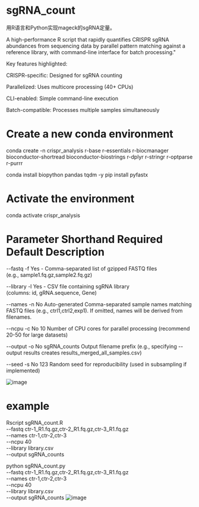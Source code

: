 # sgRNA_count
用R语言和Python实现mageck的sgRNA定量。

A high-performance R script that rapidly quantifies CRISPR sgRNA abundances from sequencing data by parallel pattern matching against a reference library, with command-line interface for batch processing."

Key features highlighted:

CRISPR-specific: Designed for sgRNA counting

Parallelized: Uses multicore processing (40+ CPUs)

CLI-enabled: Simple command-line execution

Batch-compatible: Processes multiple samples simultaneously

# Create a new conda environment
conda create -n crispr_analysis r-base r-essentials r-biocmanager bioconductor-shortread bioconductor-biostrings r-dplyr r-stringr r-optparse r-purrr

conda install biopython pandas tqdm -y
pip  install pyfastx

# Activate the environment
conda activate crispr_analysis

# Parameter	Shorthand	Required	Default	Description

--fastq	-f	Yes	-	Comma-separated list of gzipped FASTQ files (e.g., sample1.fq.gz,sample2.fq.gz)

--library	-l	Yes	-	CSV file containing sgRNA library (columns: id, gRNA.sequence, Gene)

--names	-n	No	Auto-generated	Comma-separated sample names matching FASTQ files (e.g., ctrl1,ctrl2,exp1). If omitted, names will be derived from filenames.

--ncpu	-c	No	10	Number of CPU cores for parallel processing (recommend 20-50 for large datasets)

--output	-o	No	sgRNA_counts	Output filename prefix (e.g., specifying --output results creates results_merged_all_samples.csv)

--seed	-s	No	123	Random seed for reproducibility (used in subsampling if implemented)


![image](https://github.com/user-attachments/assets/04359169-dc18-4059-8686-3886fbce98be)


# example
Rscript sgRNA_count.R \
  --fastq ctr-1_R1.fq.gz,ctr-2_R1.fq.gz,ctr-3_R1.fq.gz \
  --names ctr-1,ctr-2,ctr-3 \
  --ncpu 40 \
  --library library.csv \
  --output sgRNA_counts


python sgRNA_count.py  \
  --fastq ctr-1_R1.fq.gz,ctr-2_R1.fq.gz,ctr-3_R1.fq.gz \
  --names ctr-1,ctr-2,ctr-3 \
  --ncpu 40 \
  --library library.csv \
  --output sgRNA_counts
![image](https://github.com/user-attachments/assets/5e57b362-3354-4e24-9507-77eb09f4975f)

